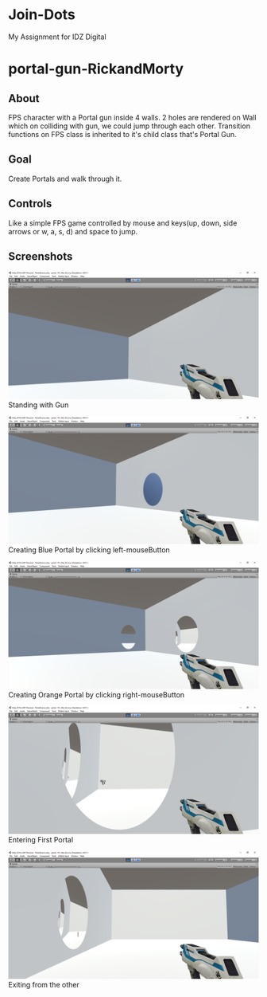 # Join-Dots

My Assignment for IDZ Digital

# portal-gun-RickandMorty

## About
FPS character with a Portal gun inside 4 walls. 2 holes are rendered on Wall which on colliding with gun, we could jump through each other. Transition functions on FPS class is inherited to it's child class that's Portal Gun.

## Goal
Create Portals and walk through it.

## Controls
Like a simple FPS game controlled by mouse and keys(up, down, side arrows or w, a, s, d) and space to jump.

## Screenshots
![Standing with Gun](https://raw.githubusercontent.com/hackorlyf/portal-gun-RickandMorty/main/SS/Unity%202018.4.28f1%20Personal%20-%20PortalScene.unity%20-%20portal%20-%20PC%2C%20Mac%20%26%20Linux%20Standalone%20_DX11_%2026-08-2023%2002_09_20.png)
Standing with Gun

![Creating Blue Portal by clicking left-mouseButton](https://raw.githubusercontent.com/hackorlyf/portal-gun-RickandMorty/main/SS/Unity%202018.4.28f1%20Personal%20-%20PortalScene.unity%20-%20portal%20-%20PC%2C%20Mac%20%26%20Linux%20Standalone%20_DX11_%2026-08-2023%2002_09_43.png)
Creating Blue Portal by clicking left-mouseButton

![Creating Orange Portal by clicking right-mouseButton](https://raw.githubusercontent.com/hackorlyf/portal-gun-RickandMorty/main/SS/Unity%202018.4.28f1%20Personal%20-%20PortalScene.unity%20-%20portal%20-%20PC%2C%20Mac%20%26%20Linux%20Standalone%20_DX11_%2026-08-2023%2002_09_57.png)
Creating Orange Portal by clicking right-mouseButton

![Entering First Portal](https://raw.githubusercontent.com/hackorlyf/portal-gun-RickandMorty/main/SS/Unity%202018.4.28f1%20Personal%20-%20PortalScene.unity%20-%20portal%20-%20PC%2C%20Mac%20%26%20Linux%20Standalone%20_DX11_%2026-08-2023%2002_10_29.png)
Entering First Portal

![Exiting from the other](https://raw.githubusercontent.com/hackorlyf/portal-gun-RickandMorty/main/SS/Unity%202018.4.28f1%20Personal%20-%20PortalScene.unity%20-%20portal%20-%20PC%2C%20Mac%20%26%20Linux%20Standalone%20_DX11_%2026-08-2023%2002_10_37.png)
Exiting from the other
